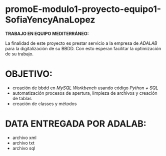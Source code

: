 # promoE-modulo1-proyecto-equipo1-SofiaYencyAnaLopez

**TRABAJO EN EQUIPO MEDITERRÁNEO:**

La finalidad de este proyecto es prestar servicio a la empresa de *ADALAB* para la digitalización de su BBDD. Con esto esperan facilitar la optimización de su trabajo.

# OBJETIVO:
- creación de bbdd en *MySQL Workbench* usando código *Python + SQL*
- automatización procesos de apertura, limpieza de archivos y creación de tablas
- creación de classes y métodos

# DATA ENTREGADA POR ADALAB:
- archivo xml
- archivo txt
- archivo sql

